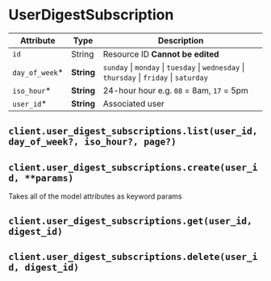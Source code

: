 # UserDigestSubscription

| Attribute | Type | Description |
| --------- | ---- | ----------- |
| `id`           | String     | Resource ID **Cannot be edited** |
| `day_of_week`* | **String** | `sunday` \| `monday` \| `tuesday` \| `wednesday` \| `thursday` \| `friday` \| `saturday` |
| `iso_hour`*    | **String** | 24-hour hour e.g. `08` = 8am, `17` = 5pm |
| `user_id`*     | **String** | Associated user |

## `client.user_digest_subscriptions.list(user_id, day_of_week?, iso_hour?, page?)`

## `client.user_digest_subscriptions.create(user_id, **params)`

Takes all of the model attributes as keyword params

## `client.user_digest_subscriptions.get(user_id, digest_id)`

## `client.user_digest_subscriptions.delete(user_id, digest_id)`
